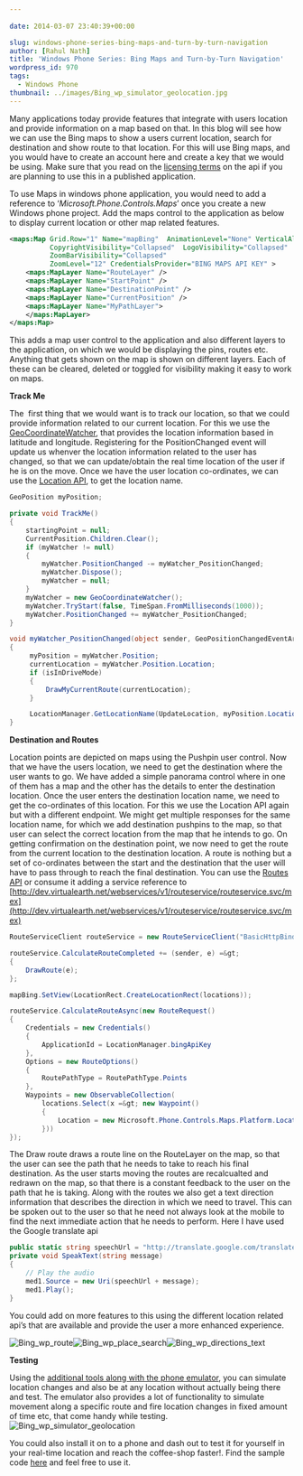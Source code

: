 ```yaml
---
  
date: 2014-03-07 23:40:39+00:00

slug: windows-phone-series-bing-maps-and-turn-by-turn-navigation
author: [Rahul Nath]
title: 'Windows Phone Series: Bing Maps and Turn-by-Turn Navigation'
wordpress_id: 970
tags:
  - Windows Phone
thumbnail: ../images/Bing_wp_simulator_geolocation.jpg
---
```


Many applications today provide features that integrate with users location and provide information on a map based on that. In this blog will see how we can use the Bing maps to show a users current location, search for destination and show route to that location. For this will use Bing maps, and you would have to create an account here and create a key that we would be using. Make sure that you read on the [licensing terms](http://www.microsoft.com/maps/product/terms.html) on the api if you are planning to use this in a published application.

To use Maps in windows phone application, you would need to add a reference to ‘_Microsoft.Phone.Controls.Maps_’ once you create a new Windows phone project. Add the maps control to the application as below to display current location or other map related features.

```xml
<maps:Map Grid.Row="1" Name="mapBing"  AnimationLevel="None" VerticalAlignment="Stretch" VerticalContentAlignment="Stretch"
          CopyrightVisibility="Collapsed"  LogoVisibility="Collapsed"
          ZoomBarVisibility="Collapsed"
          ZoomLevel="12" CredentialsProvider="BING MAPS API KEY" >
    <maps:MapLayer Name="RouteLayer" />
    <maps:MapLayer Name="StartPoint" />
    <maps:MapLayer Name="DestinationPoint" />
    <maps:MapLayer Name="CurrentPosition" />
    <maps:MapLayer Name="MyPathLayer">
    </maps:MapLayer>
</maps:Map>
```

This adds a map user control to the application and also different layers to the application, on which we would be displaying the pins, routes etc. Anything that gets shown on the map is shown on different layers. Each of these can be cleared, deleted or toggled for visibility making it easy to work on maps.

**Track Me**

The  first thing that we would want is to track our location, so that we could provide information related to our current location. For this we use the [GeoCoordinateWatcher](<http://msdn.microsoft.com/en-us/library/system.device.location.geocoordinatewatcher(v=vs.110).aspx>), that provides the location information based in latitude and longitude. Registering for the PositionChanged event will update us whenver the location information related to the user has changed, so that we can update/obtain the real time location of the user if he is on the move. Once we have the user location co-ordinates, we can use the [Location API](http://msdn.microsoft.com/en-us/library/ff701715.aspx), to get the location name.

```csharp
GeoPosition myPosition;

private void TrackMe()
{
    startingPoint = null;
    CurrentPosition.Children.Clear();
    if (myWatcher != null)
    {
        myWatcher.PositionChanged -= myWatcher_PositionChanged;
        myWatcher.Dispose();
        myWatcher = null;
    }
    myWatcher = new GeoCoordinateWatcher();
    myWatcher.TryStart(false, TimeSpan.FromMilliseconds(1000));
    myWatcher.PositionChanged += myWatcher_PositionChanged;
}

void myWatcher_PositionChanged(object sender, GeoPositionChangedEventArgs e)
{
     myPosition = myWatcher.Position;
     currentLocation = myWatcher.Position.Location;
     if (isInDriveMode)
     {
         DrawMyCurrentRoute(currentLocation);
     }

     LocationManager.GetLocationName(UpdateLocation, myPosition.Location.Latitude.ToString(), myPosition.Location.Longitude.ToString());
}
```

**Destination and Routes**

Location points are depicted on maps using the Pushpin user control. Now that we have the users location, we need to get the destination where the user wants to go. We have added a simple panorama control where in one of them has a map and the other has the details to enter the destination location. Once the user enters the destination location name, we need to get the co-ordinates of this location. For this we use the Location API again but with a different endpoint. We might get multiple responses for the same location name, for which we add destination pushpins to the map, so that user can select the correct location from the map that he intends to go. On getting confirmation on the destination point, we now need to get the route from the current location to the destination location. A route is nothing but a set of co-ordinates between the start and the destination that the user will have to pass through to reach the final destination. You can use the [Routes API](http://msdn.microsoft.com/en-us/library/ff701705.aspx) or consume it adding a service reference to [http://dev.virtualearth.net/webservices/v1/routeservice/routeservice.svc/mex](http://dev.virtualearth.net/webservices/v1/routeservice/routeservice.svc/mex)

```csharp
RouteServiceClient routeService = new RouteServiceClient("BasicHttpBinding_IRouteService");

routeService.CalculateRouteCompleted += (sender, e) =&gt;
{
    DrawRoute(e);
};

mapBing.SetView(LocationRect.CreateLocationRect(locations));

routeService.CalculateRouteAsync(new RouteRequest()
{
    Credentials = new Credentials()
    {
        ApplicationId = LocationManager.bingApiKey
    },
    Options = new RouteOptions()
    {
        RoutePathType = RoutePathType.Points
    },
    Waypoints = new ObservableCollection(
        locations.Select(x =&gt; new Waypoint()
        {
            Location = new Microsoft.Phone.Controls.Maps.Platform.Location() { Latitude = x.Latitude, Longitude = x.Longitude }
        }))
});
```

The Draw route draws a route line on the RouteLayer on the map, so that the user can see the path that he needs to take to reach his final destination. As the user starts moving the routes are recalcualted and redrawn on the map, so that there is a constant feedback to the user on the path that he is taking. Along with the routes we also get a text direction information that describes the direction in which we need to travel. This can be spoken out to the user so that he need not always look at the mobile to find the next immediate action that he needs to perform. Here I have used the Google translate api

```csharp
public static string speechUrl = "http://translate.google.com/translate_tts?tl=en&amp;q=";
private void SpeakText(string message)
{
    // Play the audio
    med1.Source = new Uri(speechUrl + message);
    med1.Play();
}
```

You could add on more features to this using the different location related api’s that are available and provide the user a more enhanced experience.

![Bing_wp_route](../images/Bing_wp_route.jpg)![Bing_wp_place_search](../images/Bing_wp_place_search.jpg)![Bing_wp_directions_text](../images/Bing_wp_directions_text.jpg)

**Testing**

Using the [additional tools along with the phone emulator](<http://msdn.microsoft.com/en-us/library/windowsphone/develop/hh202933(v=vs.105).aspx>), you can simulate location changes and also be at any location without actually being there and test. The emulator also provides a lot of functionality to simulate movement along a specific route and fire location changes in fixed amount of time etc, that come handy while testing.
![Bing_wp_simulator_geolocation](../images/Bing_wp_simulator_geolocation.jpg)

You could also install it on to a phone and dash out to test it for yourself in your real-time location and reach the coffee-shop faster!. Find the sample code [here](https://github.com/rahulpnath/Blog/tree/master/SimpleGPS) and feel free to use it.
